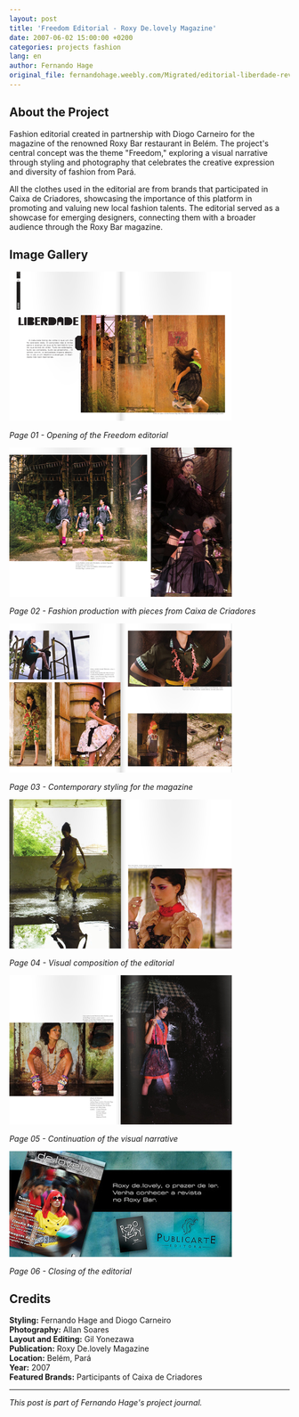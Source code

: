 ```yaml
---
layout: post
title: 'Freedom Editorial - Roxy De.lovely Magazine'
date: 2007-06-02 15:00:00 +0200
categories: projects fashion
lang: en
author: Fernando Hage
original_file: fernandohage.weebly.com/Migrated/editorial-liberdade-revista-roxy-delovely.html
---
```


## About the Project

Fashion editorial created in partnership with Diogo Carneiro for the magazine of the renowned Roxy Bar restaurant in Belém. The project's central concept was the theme "Freedom," exploring a visual narrative through styling and photography that celebrates the creative expression and diversity of fashion from Pará.

All the clothes used in the editorial are from brands that participated in Caixa de Criadores, showcasing the importance of this platform in promoting and valuing new local fashion talents. The editorial served as a showcase for emerging designers, connecting them with a broader audience through the Roxy Bar magazine.

## Image Gallery


![Editorial Liberdade - Revista Roxy De.lovely - Página 01](/assets/images/2007-06-02-editorial-liberdade-revista-roxy-delovely-01.png)

*Page 01 - Opening of the Freedom editorial*


![Editorial Liberdade - Revista Roxy De.lovely - Página 02](/assets/images/2007-06-02-editorial-liberdade-revista-roxy-delovely-02.png)

*Page 02 - Fashion production with pieces from Caixa de Criadores*


![Editorial Liberdade - Revista Roxy De.lovely - Página 03](/assets/images/2007-06-02-editorial-liberdade-revista-roxy-delovely-03.png)

*Page 03 - Contemporary styling for the magazine*


![Editorial Liberdade - Revista Roxy De.lovely - Página 04](/assets/images/2007-06-02-editorial-liberdade-revista-roxy-delovely-04.png)

*Page 04 - Visual composition of the editorial*


![Editorial Liberdade - Revista Roxy De.lovely - Página 05](/assets/images/2007-06-02-editorial-liberdade-revista-roxy-delovely-05.png)

*Page 05 - Continuation of the visual narrative*


![Editorial Liberdade - Revista Roxy De.lovely - Página 06](/assets/images/2007-06-02-editorial-liberdade-revista-roxy-delovely-06.jpg)

*Page 06 - Closing of the editorial*

## Credits

**Styling:** Fernando Hage and Diogo Carneiro  
**Photography:** Allan Soares  
**Layout and Editing:** Gil Yonezawa  
**Publication:** Roxy De.lovely Magazine  
**Location:** Belém, Pará  
**Year:** 2007  
**Featured Brands:** Participants of Caixa de Criadores

---

*This post is part of Fernando Hage's project journal.*